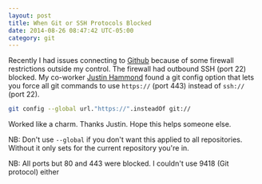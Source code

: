 ```yaml
---
layout: post
title: When Git or SSH Protocols Blocked
date: 2014-08-26 08:47:42 UTC-05:00
category: git
---
```


Recently I had issues connecting to [Github][2] because of some firewall restrictions outside my control.  The firewall had outbound SSH (port 22) blocked.  My co-worker [Justin Hammond][1] found a git config option that lets you force all git commands to use `https://` (port 443) instead of `ssh://` (port 22).

```bash
git config --global url."https://".insteadOf git://
```

Worked like a charm.  Thanks Justin.  Hope this helps someone else.

NB: Don't use `--global` if you don't want this applied to all repositories.  Without it only sets for the current repository you're in.

NB: All ports but 80 and 443 were blocked.  I couldn't use 9418 (Git protocol) either

  [1]: https://github.com
  [2]: http://github.com/roaet
